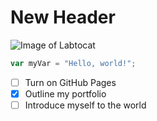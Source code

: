 # New Header
![Image of Labtocat](https://octodex.github.com/images/labtocat.png)
``` javascript
var myVar = "Hello, world!";
```
- [ ] Turn on GitHub Pages
- [X] Outline my portfolio
- [ ] Introduce myself to the world
